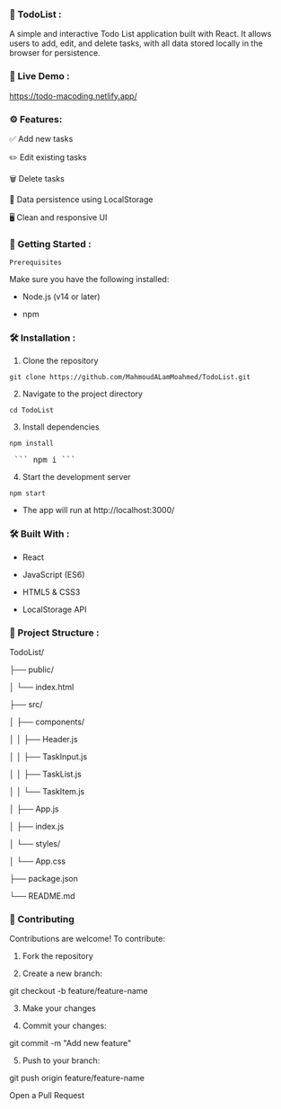 ### 📝 TodoList :
A simple and interactive Todo List application built with React. It allows users to add, edit, and delete tasks, with all data stored locally in the browser for persistence.


### 🔗 Live Demo :
https://todo-macoding.netlify.app/


### ⚙️ Features:

✅ Add new tasks

✏️ Edit existing tasks

🗑️ Delete tasks

💾 Data persistence using LocalStorage

🖥️ Clean and responsive UI


### 🚀 Getting Started :

`Prerequisites`

Make sure you have the following installed:

- Node.js (v14 or later)

- npm


### 🛠️ Installation :

1. Clone the repository

`git clone https://github.com/MahmoudALamMoahmed/TodoList.git`

2. Navigate to the project directory

`cd TodoList`

3. Install dependencies

`npm install`
<pre> ``` npm i ``` </pre>

4. Start the development server

`npm start`

- The app will run at http://localhost:3000/


### 🛠️ Built With :

- React

- JavaScript (ES6)

- HTML5 & CSS3

- LocalStorage API


### 📁 Project Structure :

TodoList/

├── public/

│   └── index.html

├── src/

│   ├── components/

│   │   ├── Header.js

│   │   ├── TaskInput.js

│   │   ├── TaskList.js

│   │   └── TaskItem.js

│   ├── App.js

│   ├── index.js

│   └── styles/

│       └── App.css

├── package.json

└── README.md


### 🤝 Contributing

Contributions are welcome! To contribute:

1. Fork the repository

2. Create a new branch:

git checkout -b feature/feature-name

3. Make your changes

4. Commit your changes:

git commit -m "Add new feature"

5. Push to your branch:

git push origin feature/feature-name

Open a Pull Request

